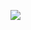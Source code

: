 

[![](http://img.youtube.com/vi/l3aIpRxO4aE/0.jpg)](https://www.youtube.com/embed/l3aIpRxO4aE "VaultでCI Pipelineをセキュアに管理する")
